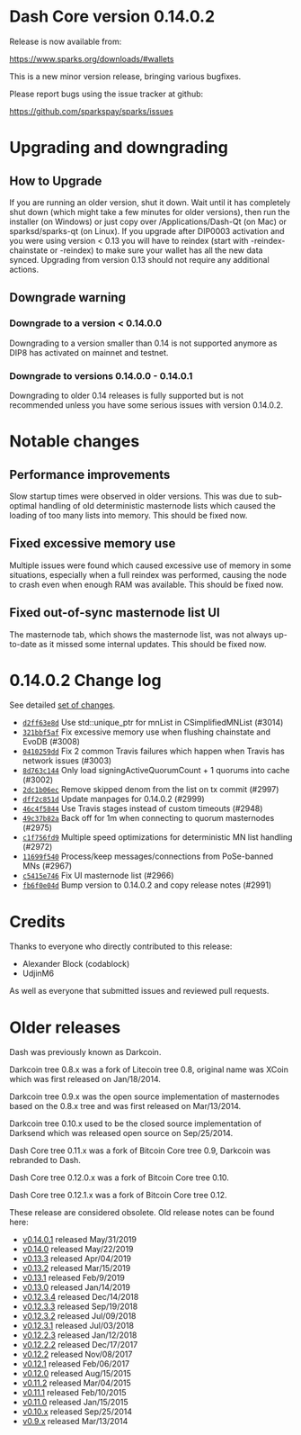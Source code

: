 Dash Core version 0.14.0.2
==========================

Release is now available from:

  <https://www.sparks.org/downloads/#wallets>

This is a new minor version release, bringing various bugfixes.

Please report bugs using the issue tracker at github:

  <https://github.com/sparkspay/sparks/issues>


Upgrading and downgrading
=========================

How to Upgrade
--------------

If you are running an older version, shut it down. Wait until it has completely
shut down (which might take a few minutes for older versions), then run the
installer (on Windows) or just copy over /Applications/Dash-Qt (on Mac) or
sparksd/sparks-qt (on Linux). If you upgrade after DIP0003 activation and you were
using version < 0.13 you will have to reindex (start with -reindex-chainstate
or -reindex) to make sure your wallet has all the new data synced. Upgrading from
version 0.13 should not require any additional actions.

Downgrade warning
-----------------

### Downgrade to a version < 0.14.0.0

Downgrading to a version smaller than 0.14 is not supported anymore as DIP8 has
activated on mainnet and testnet.

### Downgrade to versions 0.14.0.0 - 0.14.0.1

Downgrading to older 0.14 releases is fully supported but is not
recommended unless you have some serious issues with version 0.14.0.2.

Notable changes
===============

Performance improvements
------------------------
Slow startup times were observed in older versions. This was due to sub-optimal handling of old
deterministic masternode lists which caused the loading of too many lists into memory. This should be
fixed now.

Fixed excessive memory use
--------------------------
Multiple issues were found which caused excessive use of memory in some situations, especially when
a full reindex was performed, causing the node to crash even when enough RAM was available. This should
be fixed now.

Fixed out-of-sync masternode list UI
------------------------------------
The masternode tab, which shows the masternode list, was not always up-to-date as it missed some internal
updates. This should be fixed now.

0.14.0.2 Change log
===================

See detailed [set of changes](https://github.com/sparkspay/sparks/compare/v0.14.0.1...sparkspay:v0.14.0.2).

- [`d2ff63e8d`](https://github.com/sparkspay/sparks/commit/d2ff63e8d) Use std::unique_ptr for mnList in CSimplifiedMNList (#3014)
- [`321bbf5af`](https://github.com/sparkspay/sparks/commit/321bbf5af) Fix excessive memory use when flushing chainstate and EvoDB (#3008)
- [`0410259dd`](https://github.com/sparkspay/sparks/commit/0410259dd) Fix 2 common Travis failures which happen when Travis has network issues (#3003)
- [`8d763c144`](https://github.com/sparkspay/sparks/commit/8d763c144) Only load signingActiveQuorumCount + 1 quorums into cache (#3002)
- [`2dc1b06ec`](https://github.com/sparkspay/sparks/commit/2dc1b06ec) Remove skipped denom from the list on tx commit (#2997)
- [`dff2c851d`](https://github.com/sparkspay/sparks/commit/dff2c851d) Update manpages for 0.14.0.2 (#2999)
- [`46c4f5844`](https://github.com/sparkspay/sparks/commit/46c4f5844) Use Travis stages instead of custom timeouts (#2948)
- [`49c37b82a`](https://github.com/sparkspay/sparks/commit/49c37b82a) Back off for 1m when connecting to quorum masternodes (#2975)
- [`c1f756fd9`](https://github.com/sparkspay/sparks/commit/c1f756fd9) Multiple speed optimizations for deterministic MN list handling (#2972)
- [`11699f540`](https://github.com/sparkspay/sparks/commit/11699f540) Process/keep messages/connections from PoSe-banned MNs (#2967)
- [`c5415e746`](https://github.com/sparkspay/sparks/commit/c5415e746) Fix UI masternode list (#2966)
- [`fb6f0e04d`](https://github.com/sparkspay/sparks/commit/fb6f0e04d) Bump version to 0.14.0.2 and copy release notes (#2991)

Credits
=======

Thanks to everyone who directly contributed to this release:

- Alexander Block (codablock)
- UdjinM6

As well as everyone that submitted issues and reviewed pull requests.

Older releases
==============

Dash was previously known as Darkcoin.

Darkcoin tree 0.8.x was a fork of Litecoin tree 0.8, original name was XCoin
which was first released on Jan/18/2014.

Darkcoin tree 0.9.x was the open source implementation of masternodes based on
the 0.8.x tree and was first released on Mar/13/2014.

Darkcoin tree 0.10.x used to be the closed source implementation of Darksend
which was released open source on Sep/25/2014.

Dash Core tree 0.11.x was a fork of Bitcoin Core tree 0.9,
Darkcoin was rebranded to Dash.

Dash Core tree 0.12.0.x was a fork of Bitcoin Core tree 0.10.

Dash Core tree 0.12.1.x was a fork of Bitcoin Core tree 0.12.

These release are considered obsolete. Old release notes can be found here:

- [v0.14.0.1](https://github.com/sparkspay/sparks/blob/master/doc/release-notes/sparks/release-notes-0.14.0.1.md) released May/31/2019
- [v0.14.0](https://github.com/sparkspay/sparks/blob/master/doc/release-notes/sparks/release-notes-0.14.0.md) released May/22/2019
- [v0.13.3](https://github.com/sparkspay/sparks/blob/master/doc/release-notes/sparks/release-notes-0.13.3.md) released Apr/04/2019
- [v0.13.2](https://github.com/sparkspay/sparks/blob/master/doc/release-notes/sparks/release-notes-0.13.2.md) released Mar/15/2019
- [v0.13.1](https://github.com/sparkspay/sparks/blob/master/doc/release-notes/sparks/release-notes-0.13.1.md) released Feb/9/2019
- [v0.13.0](https://github.com/sparkspay/sparks/blob/master/doc/release-notes/sparks/release-notes-0.13.0.md) released Jan/14/2019
- [v0.12.3.4](https://github.com/sparkspay/sparks/blob/master/doc/release-notes/sparks/release-notes-0.12.3.4.md) released Dec/14/2018
- [v0.12.3.3](https://github.com/sparkspay/sparks/blob/master/doc/release-notes/sparks/release-notes-0.12.3.3.md) released Sep/19/2018
- [v0.12.3.2](https://github.com/sparkspay/sparks/blob/master/doc/release-notes/sparks/release-notes-0.12.3.2.md) released Jul/09/2018
- [v0.12.3.1](https://github.com/sparkspay/sparks/blob/master/doc/release-notes/sparks/release-notes-0.12.3.1.md) released Jul/03/2018
- [v0.12.2.3](https://github.com/sparkspay/sparks/blob/master/doc/release-notes/sparks/release-notes-0.12.2.3.md) released Jan/12/2018
- [v0.12.2.2](https://github.com/sparkspay/sparks/blob/master/doc/release-notes/sparks/release-notes-0.12.2.2.md) released Dec/17/2017
- [v0.12.2](https://github.com/sparkspay/sparks/blob/master/doc/release-notes/sparks/release-notes-0.12.2.md) released Nov/08/2017
- [v0.12.1](https://github.com/sparkspay/sparks/blob/master/doc/release-notes/sparks/release-notes-0.12.1.md) released Feb/06/2017
- [v0.12.0](https://github.com/sparkspay/sparks/blob/master/doc/release-notes/sparks/release-notes-0.12.0.md) released Aug/15/2015
- [v0.11.2](https://github.com/sparkspay/sparks/blob/master/doc/release-notes/sparks/release-notes-0.11.2.md) released Mar/04/2015
- [v0.11.1](https://github.com/sparkspay/sparks/blob/master/doc/release-notes/sparks/release-notes-0.11.1.md) released Feb/10/2015
- [v0.11.0](https://github.com/sparkspay/sparks/blob/master/doc/release-notes/sparks/release-notes-0.11.0.md) released Jan/15/2015
- [v0.10.x](https://github.com/sparkspay/sparks/blob/master/doc/release-notes/sparks/release-notes-0.10.0.md) released Sep/25/2014
- [v0.9.x](https://github.com/sparkspay/sparks/blob/master/doc/release-notes/sparks/release-notes-0.9.0.md) released Mar/13/2014

